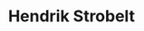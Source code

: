 ---
layout: team-member
first_name: Hendrik
last_name: Strobelt
title: "Hendrik Strobelt"
key: strobelt
permalink: /persons/strobelt/
role: alumni
email: hendrik@strobelt.com
image: /assets/images/team/strobelt.jpg
organization: Harvard University
position: Postdoctoral Research Associate
website: http://hendrik.strobelt.com
---